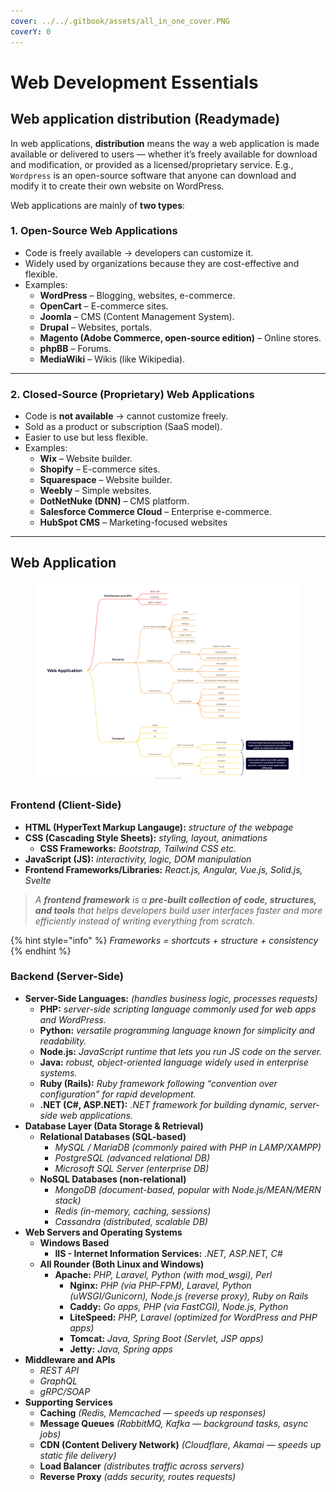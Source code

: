 ```yaml
---
cover: ../../.gitbook/assets/all_in_one_cover.PNG
coverY: 0
---
```


# Web Development Essentials

## Web application distribution (Readymade)

In web applications, **distribution** means the way a web application is made available or delivered to users — whether it’s freely available for download and modification, or provided as a licensed/proprietary service. E.g., `Wordpress` is an open-source software that anyone can download and modify it to create their own website on WordPress.&#x20;

Web applications are mainly of **two types**:

### 1. **Open-Source Web Applications**

* Code is freely available → developers can customize it.
* Widely used by organizations because they are cost-effective and flexible.
* Examples:
  * **WordPress** – Blogging, websites, e-commerce.
  * **OpenCart** – E-commerce sites.
  * **Joomla** – CMS (Content Management System).
  * **Drupal** – Websites, portals.
  * **Magento (Adobe Commerce, open-source edition)** – Online stores.
  * **phpBB** – Forums.
  * **MediaWiki** – Wikis (like Wikipedia).

***

### 2. **Closed-Source (Proprietary) Web Applications**

* Code is **not available** → cannot customize freely.
* Sold as a product or subscription (SaaS model).
* Easier to use but less flexible.
* Examples:
  * **Wix** – Website builder.
  * **Shopify** – E-commerce sites.
  * **Squarespace** – Website builder.
  * **Weebly** – Simple websites.
  * **DotNetNuke (DNN)** – CMS platform.
  * **Salesforce Commerce Cloud** – Enterprise e-commerce.
  * **HubSpot CMS** – Marketing-focused websites

***

## Web Application&#x20;

<figure><img src="../../.gitbook/assets/Web Application (2).png" alt=""><figcaption></figcaption></figure>

### Frontend (Client-Side)

* **HTML (HyperText Markup Langauge):** _structure of the webpage_
* **CSS (Cascading Style Sheets):** _styling, layout, animations_
  * **CSS Frameworks:** _Bootstrap, Tailwind CSS etc._
* **JavaScript (JS):** _interactivity, logic, DOM manipulation_
* **Frontend Frameworks/Libraries:** _React.js, Angular, Vue.js, Solid.js, Svelte_

> _A **frontend framework** is a **pre-built collection of code, structures, and tools** that helps developers build user interfaces faster and more efficiently instead of writing everything from scratch._

{% hint style="info" %}
_Frameworks = shortcuts + structure + consistency_
{% endhint %}

### Backend (Server-Side)

* **Server-Side Languages:** _(handles business logic, processes requests)_
  * **PHP:** _server-side scripting language commonly used for web apps and WordPress._
  * **Python:** _versatile programming language known for simplicity and readability._
  * **Node.js:** _JavaScript runtime that lets you run JS code on the server._
  * **Java:** _robust, object-oriented language widely used in enterprise systems._
  * **Ruby (Rails):** _Ruby framework following “convention over configuration” for rapid development._
  * **.NET (C#, ASP.NET):** _.NET framework for building dynamic, server-side web applications._
* **Database Layer (Data Storage & Retrieval)**
  * **Relational Databases (SQL-based)**
    * _MySQL / MariaDB (commonly paired with PHP in LAMP/XAMPP)_
    * _PostgreSQL (advanced relational DB)_
    * _Microsoft SQL Server (enterprise DB)_
  * **NoSQL Databases (non-relational)**
    * _MongoDB (document-based, popular with Node.js/MEAN/MERN stack)_
    * _Redis (in-memory, caching, sessions)_
    * _Cassandra (distributed, scalable DB)_
* **Web Servers and Operating Systems**&#x20;
  * **Windows Based**
    * **IIS - Internet Information Services:** _.NET, ASP.NET, C#_
  * **All Rounder (Both Linux and Windows)**
    * **Apache:** _PHP, Laravel, Python (with mod\_wsgi), Perl_
      * **Nginx:** _PHP (via PHP-FPM), Laravel, Python (uWSGI/Gunicorn), Node.js (reverse proxy), Ruby on Rails_
      * **Caddy:** _Go apps, PHP (via FastCGI), Node.js, Python_
      * **LiteSpeed:** _PHP, Laravel (optimized for WordPress and PHP apps)_
      * **Tomcat:** _Java, Spring Boot (Servlet, JSP apps)_
      * **Jetty:** _Java, Spring apps_
* **Middleware and APIs**
  * _REST API_
  * _GraphQL_
  * _gRPC/SOAP_
* **Supporting Services**
  * **Caching** _(Redis, Memcached — speeds up responses)_
  * **Message Queues** _(RabbitMQ, Kafka — background tasks, async jobs)_
  * **CDN (Content Delivery Network)** _(Cloudflare, Akamai — speeds up static file delivery)_
  * **Load Balancer** _(distributes traffic across servers)_
  * **Reverse Proxy** _(adds security, routes requests)_
